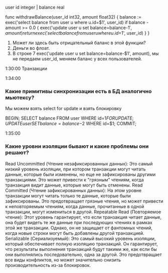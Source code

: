 user
id integer | balance real

func withdrawBalance(user_id int32, amount float32) {
    balance := exec('select balance from user u where u.id=$1', user_id)
    if balance - amount >= 0.0 {
        exec('update user u set balance=balance-$1', amount)
        return exec('select balance from user u where u.id=$1', user_id)
    }
}


1) Может ли здесь быть отрицательный баланс в этой функции?
2) Деньги во флоат.
3) В строке 7 exec('update user u set balance=balance-$1', amount), мы не передаем user_id, меняем баланс у всех пользователей.

1:30:00 Транзакции

1:34:00
### Какие примитивы синхронизации есть в БД аналогично мьютексу?
Мы можем взять select for update и взять блокировку

BEGIN;
SELECT balance FROM user WHERE id=$1 FOR UPDATE;
UPDATE user SET balance=balance-$2 WHERE id=$1;
COMMIT;

1:35:00 

### Какие уровни изоляции бывают и какие проблемы они решают?

Read Uncommitted (Чтение незафиксированных данных): Это самый низкий уровень изоляции, при котором транзакции могут читать данные, которые были изменены, но еще не зафиксированы другими транзакциями. Это может привести к "грязным" чтениям, когда транзакция видит данные, которые могут быть отменены.
Read Committed (Чтение зафиксированных данных): На этом уровне транзакции могут читать только те данные, которые были зафиксированы. Это предотвращает грязные чтения, но может привести к неповторяемым чтениям, когда данные, прочитанные в одной транзакции, могут измениться в другой.
Repeatable Read (Повторяемое чтение): Этот уровень гарантирует, что если транзакция читает данные, она будет видеть те же данные при последующих чтениях в рамках этой же транзакции. Однако, он не защищает от фантомных чтений, когда новые строки могут быть добавлены другой транзакцией.
Serializable (Сериализуемый): Это самый высокий уровень изоляции, который обеспечивает полную изоляцию транзакций. Он гарантирует, что результаты выполнения транзакций будут такими же, как если бы они выполнялись последовательно, одна за другой. Это предотвращает все виды конфликтов, но может значительно снизить производительность из-за блокировок.

